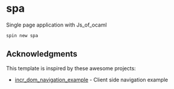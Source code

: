 # spa

Single page application with Js_of_ocaml

```bash
spin new spa
```

## Acknowledgments

This template is inspired by these awesome projects:

- [incr_dom_navigation_example](https://github.com/anuragsoni/incr_dom_navigation_example) - Client side navigation example
